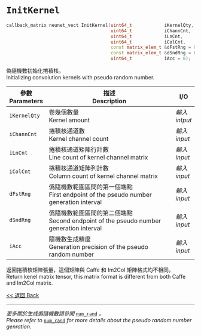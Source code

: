 # `InitKernel`

```c++
callback_matrix neunet_vect InitKernel(uint64_t            iKernelQty,
                                       uint64_t            iChannCnt,
                                       uint64_t            iLnCnt,
                                       uint64_t            iColCnt,
                                       const matrix_elem_t &dFstRng = 0,
                                       const matrix_elem_t &dSndRng = 0,
                                       uint64_t            iAcc = 8);
```

偽隨機數初始化捲積核。\
Initializing convolution kernels with pseudo random number.

參數<br>Parameters|描述<br>Description|I/O
-|-|-
`iKernelQty`|卷幾個數量<br>Kernel amount|*輸入<br>intput*
`iChannCnt`|捲積核通道數<br>Kernel channel count|*輸入<br>input*
`iLnCnt`|捲積核通道矩陣行計數<br>Line count of kernel channel matrix|*輸入<br>input*
`iColCnt`|捲積核通道矩陣列計數<br>Column count of kernel channel matrix|*輸入<br>input*
`dFstRng`|僞隨機數範圍區間的第一個端點<br>First endpoint of the pseudo number generation interval|*輸入<br>input*
`dSndRng`|僞隨機數範圍區間的第二個端點<br>Second endpoint of the pseudo number generation interval|*輸入<br>input*
`iAcc`|隨機數生成精度<br>Generation precision of the pseudo random number|*輸入<br>input*

返回捲積核矩陣張量，這個矩陣與 Caffe 和 Im2Col 矩陣格式均不相同。\
Return kenel matrix tensor, this matrix format is different from both Caffe and Im2Col matrix.

[<< 返回 Back](cover.md)

---

*更多關於生成僞隨機數請參閲* [`num_rand`](../../DigitalCalculation/num_rand.md) *。*\
*Please refer to* [`num_rand`](../../DigitalCalculation/num_rand.md) *for more details about the pseudo random number genration.*
